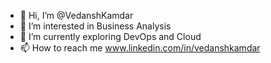 - 👋 Hi, I’m @VedanshKamdar
- 👀 I’m interested in Business Analysis
- 🌱 I’m currently exploring DevOps and Cloud
- 📫 How to reach me www.linkedin.com/in/vedanshkamdar

<!---
VedanshKamdar/VedanshKamdar is a ✨ special ✨ repository because its `README.md` (this file) appears on your GitHub profile.
You can click the Preview link to take a look at your changes.
--->
